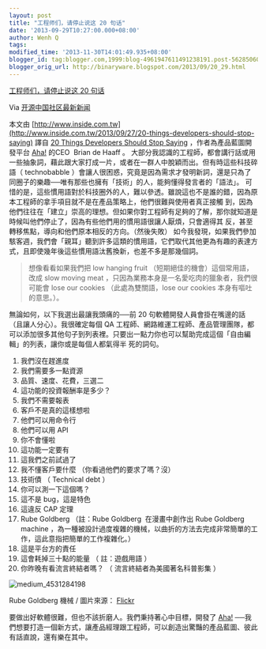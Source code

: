 ```yaml
---
layout: post
title: "工程师们，请停止说这 20 句话"
date: '2013-09-29T10:27:00.000+08:00'
author: Wenh Q
tags:
modified_time: '2013-11-30T14:01:49.935+08:00'
blogger_id: tag:blogger.com,1999:blog-4961947611491238191.post-5628506096990136380
blogger_orig_url: http://binaryware.blogspot.com/2013/09/20_29.html
---
```


[工程师们，请停止说这 20
句话](http://www.oschina.net/news/44603/20-things-developers-should-stop-saying)

Via [开源中国社区最新新闻](http://www.oschina.net/?from=rss)

本文由
[http://www.inside.com.tw](http://www.inside.com.tw/2013/09/27/20-things-developers-should-stop-saying)
譯自 [20 Things Developers Should Stop
Saying](https://medium.com/i-m-h-o/905ad07ef7fd) ，作者為產品藍圖開發平台 [Aha!](http://www.aha.io/)
的CEO  Brian de Haaff 。
大部分我認識的工程師，都會講行話或用一些抽象詞，藉此跟大家打成一片，或者在一群人中脫穎而出。但有時這些科技碎語（
technobabble
）會讓人很困惑，究竟是因為需求才發明新詞，還是只為了同圈子的樂趣──唯有那些也擁有「技術」的人，能夠懂得發言者的「語法」。
可惜的是，這些慣用語對於科技圈外的人，難以參透。雖說這也不是誰的錯，因為原本工程師的拿手項目就不是在產品策略上，他們很難與使用者真正接觸
到，因為他們往往在「建立」崇高的理想。但如果你對工程師有足夠的了解，那你就知道是時候叫他們停止了，因為有些他們用的慣用語很讓人厭煩，只會適得其
反，甚至轉移焦點，導向和他們原本相反的方向。（然後失敗）
如今我發現，如果我們參加駭客週，我們會「親耳」聽到許多這類的慣用語，它們取代其他更為有趣的表達方式，且即使幾年後這些慣用語汰舊換新，也差不多是那幾個詞。

> 想像看看如果我們把 low hanging fruit
> （短期絕佳的機會）這個常用語，改成 slow moving meat
> ，只因為業務本身是一名愛吃肉的獵象者，我們很可能會 lose our cookies
> （此處為雙關語，lose our cookies 本身有嘔吐的意思。）。

無論如何，以下我選出最讓我頭痛的──前 20
句軟體開發人員會掛在嘴邊的話（且讓人分心）。我很確定每個 QA
工程師、網路維運工程師、產品管理團隊，都可以添加很多其他句子到列表裡。只要出一點力你也可以幫助完成這個「自由編輯」的列表，讓你或是每個人都氣得半
死的詞句。

1.  我們沒在趕進度
2.  我們需要多一點資源
3.  品質、速度、花費，三選二
4.  這功能的投資報酬率是多少？
5.  我們不需要報表
6.  客戶不是真的這樣想啦
7.  他們可以用命令行
8.  他們可以用 API
9.  你不會懂啦
10. 這功能一定要有
11. 這我們之前試過了
12. 我不懂客戶要什麼 （你看過他們的要求了嗎？沒）
13. 技術債 （ Technical debt ）
14. 你可以測一下這個嗎？
15. 這不是 bug，這是特色
16. 這違反 CAP 定理
17. Rube Goldberg （註：Rube Goldberg  在漫畫中創作出 Rube Goldberg
    machine
    ，為一種被設計過度複雜的機械，以曲折的方法去完成非常簡單的工作，這此意指把簡單的工作複雜化。）
18. 這是平台方的責任
19. 這會耗掉三十點的能量 （ 註：遊戲用語 ）
20. 你昨晚有看流言終結者嗎？ （ 流言終結者為美國著名科普影集 ）

![medium_4531284198](http://static.oschina.net/uploads/img/201309/28075418_2u40.jpg)

Rube Goldberg 機械 /
圖片來源： [Flickr](http://www.flickr.com/photos/altuwa/4531284198/)

要做出好軟體很難，但也不該折磨人。我們秉持著心中目標，開發了
[Aha!](http://www.aha.io/)
──我們想要打造一個新方式，讓產品經理跟工程師，可以創造出驚豔的產品藍圖、彼此有話直說，還有樂在其中。
